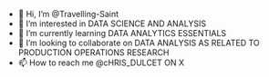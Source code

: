 - 👋 Hi, I’m @Travelling-Saint
- 👀 I’m interested in DATA SCIENCE AND ANALYSIS
- 🌱 I’m currently learning DATA ANALYTICS ESSENTIALS
- 💞️ I’m looking to collaborate on DATA ANALYSIS AS RELATED TO PRODUCTION OPERATIONS RESEARCH
- 📫 How to reach me @cHRIS_DULCET ON X

<!---
Travelling-Saint/Travelling-Saint is a ✨ special ✨ repository because its `README.md` (this file) appears on your GitHub profile.
You can click the Preview link to take a look at your changes.
--->
